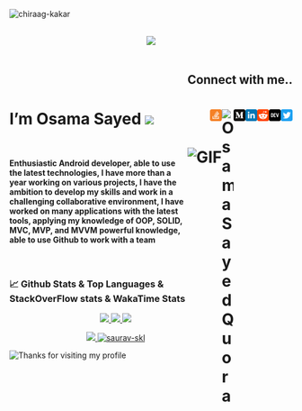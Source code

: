 
<p align="left"> <img src="https://komarev.com/ghpvc/?username=osamasayed151" alt="chiraag-kakar" /> </p>

<p align="center">
<br><img src="https://github.com/chiraag-kakar/chiraag-kakar/blob/master/hadder.gif" width="280px"><br><br>
</p>
<h2 align="right">Connect with me..</h2> 
<h1 align="left">I’m Osama Sayed  <img width="30px" src="https://media.tenor.com/images/3b388fe03da271d2674faf85eb7c3fcd/tenor.gif" />

  
  <a href="https://twitter.com/osamasayed585">
  <img align="right" alt="Osama Sayed Twitter" width="21px" src="https://raw.githubusercontent.com/edent/SuperTinyIcons/099dc12b59179d07d534069bc8551718f786d91a/images/svg/twitter.svg" />
</a>
<a href="https://dev.to/osamasayed151">
  <img align="right" alt="Osama Sayed DEV" width="21px" src="https://raw.githubusercontent.com/edent/SuperTinyIcons/099dc12b59179d07d534069bc8551718f786d91a/images/svg/dev_to.svg" />
</a>
<a href="#">
  <img align="right" alt="Osama Sayed Reddit" width="21px" src="https://raw.githubusercontent.com/edent/SuperTinyIcons/099dc12b59179d07d534069bc8551718f786d91a/images/svg/reddit.svg" />
</a>
<a href="https://www.linkedin.com/in/osama-sayed-b41966195/">
  <img align="right" alt="Vedant Jajoo Linkdin" width="21px" src="https://raw.githubusercontent.com/edent/SuperTinyIcons/099dc12b59179d07d534069bc8551718f786d91a/images/svg/linkedin.svg" />
</a>
<a href="https://medium.com/@osamasayed585">
<img align="right" alt="Osama Sayed Medium" width="21px" src="https://raw.githubusercontent.com/edent/SuperTinyIcons/099dc12b59179d07d534069bc8551718f786d91a/images/svg/medium.svg" />
</a>

<a href="https://www.quora.com/profile/Osama-Sayed-54">
<img align="right" alt="Osama Sayed Quora" width="21px" src="https://raw.githubusercontent.com/FortAwesome/Font-Awesome/1147d199a35293b391152ee85e2d30988439157f/svgs/brands/quora.svg" />
  
<a href="https://stackoverflow.com/users/10733439/osama-sayed">
<img align="right" alt="Osama Sayed stackOverFlow" width="21px"src="https://raw.githubusercontent.com/edent/SuperTinyIcons/099dc12b59179d07d534069bc8551718f786d91a/images/svg/stackoverflow.svg" />
</a>
</a><br/><br/>

<img align="right" alt="GIF" height="160px" src="https://media.giphy.com/media/du3J3cXyzhj75IOgvA/giphy.gif" />
 
#### Enthusiastic Android developer, able to use the latest technologies, I have more than a year working on various projects, I have the ambition to develop my skills and work in a challenging collaborative environment, I have worked on many applications with the latest tools, applying my  knowledge of OOP, SOLID, MVC, MVP, and MVVM powerful knowledge, able to use Github to work with a team 
<br>

### &#x1f4c8; Github Stats & Top Languages & StackOverFlow stats & WakaTime Stats
  
<p align="center">
<a href="https://github.com/osamasayed151">
  <img height="180em" border-radius="40px" src="https://github-readme-stats.vercel.app/api?username=osamasayed151&show_icons=true&theme=dark&hide_border=true&icon_color=fff" />
  <img height="180em" border-radius="40px" src="https://github-readme-stats.vercel.app/api/top-langs/?username=osamasayed151&langs_count=8&theme=dark&hide_border=true&icon_color=fff" />
  <img height="180em" border-radius="40px" src="https://github-readme-stackoverflow.vercel.app/?userID=10733439&&theme=dark&&layout=compact)](https://stackoverflow.com/users/10733439/omid-nikrah"/>
</a>
</p>
<p align="center">
<a href="https://github.com/osamasayed151">
  <img  width="400px" border-radius="40px" src="https://github-readme-stats.vercel.app/api/wakatime?username=osamasayed585&&theme=dark"/>
  <img width="400px" border-radius="40px" src="https://github-readme-streak-stats.herokuapp.com/?user=osamasayed151&layout=compact&&theme=dark"alt="saurav-skl"/>  
</a>
</p>
  
  
<!-- <img alt="My Github stats" align="center" border-radius="40px" width="800px" height="200px" src="https://github-readme-streak-stats.herokuapp.com/?user=osamasayed151&layout=compact" alt="saurav-skl" /> -->
  
  
  
  <!-- ## Android Skills 
#### Android SDK - XML - Material design - OOP - RESTful_APIs
#### Data structures and Algorithms - SQLite -	Room - View Binding -Data Binding - Coroutines 
#### Navigation Components - MVVM - MVP - MVC - Picasso - Glide -->
  
<!--   ## Languages and Tools
![Java](http://img.shields.io/badge/-Java-5B4638?style=flat-square&logo=java&logoColor=ffffff)
![Kotlin](https://img.shields.io/badge/-Kotlin-5F73D9?style=flat-square&logo=Kotlin&logoColor=ffffff)
![Git](https://img.shields.io/badge/-Git-%23F05032?style=flat-square&logo=git&logoColor=%23ffffff)
![GitHub](https://img.shields.io/badge/-GitHub-181717?style=flat-square&logo=github)
![Firebase](https://img.shields.io/badge/-Firebase-FFCA28?style=flat-square&logo=firebase&logoColor=ffffff)
![Android-IDE](http://img.shields.io/badge/-Android-30D780?style=flat-square&logo=android&logoColor=ffffff) -->
  
  
<img height="120" alt="Thanks for visiting my profile" width="100%" src="https://raw.githubusercontent.com/osamasayed151/osamasayed151/main/murqee.svg" />

